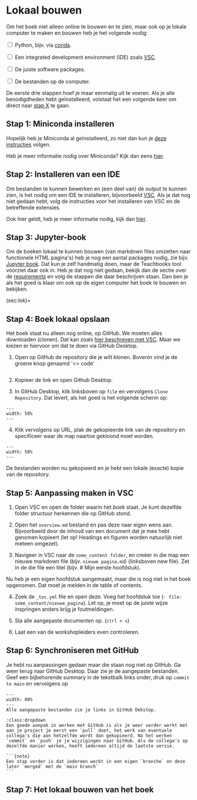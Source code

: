 # Lokaal bouwen

Om het boek niet alleen online te bouwen en te zien, maar ook op je lokale computer te maken en bouwen heb je het volgende nodig: 

<label><input type="checkbox" class="box"> Python, bijv. via [conda](../Software/Anaconda.md).</input></label> 

<label><input type="checkbox" class="box"> Een integrated development environment (IDE) zoals [VSC](../Software/VSC.md).</input></label> 

<label><input type="checkbox" class="box"> De juiste software packages.</input></label> 

<label><input type="checkbox" class="box"> De bestanden op de computer.</input></label> 

De eerste drie stappen hoef je maar eenmalig uit te voeren. Als je alle benodigdheden hebt geïnstalleerd, volstaat het een volgende keer om direct naar [stap X](sec:lok) te gaan.

## Stap 1: Miniconda installeren
Hopelijk heb je Miniconda al geïnstalleerd, zo niet dan kun je [deze instructies](../Software/Anaconda.md) volgen. 

Heb je meer informatie nodig over Miniconda? Kijk dan eens [hier](https://teachbooks.io/learn-programming/install/python/miniconda.html).


## Stap 2: Installeren van een IDE
Om bestanden te kunnen bewerken en (een deel van) de output te kunnen zien, is het nodig om een IDE te installeren, bijvoorbeeld [VSC](../Software/VSC.md). Als je dat nog niet gedaan hebt, volg de instructies voor het installeren van VSC en de betreffende extensies.

Ook hier geldt, heb je meer informatie nodig, kijk dan [hier](https://teachbooks.io/learn-programming/install/ide/vsc.html).

## Stap 3: Jupyter-book
Om de boeken lokaal te kunnen bouwen (van markdown files omzetten naar functionele HTML pagina's) heb je nog een aantal packages nodig, zie bijv. [Jupyter book](https://jupyterbook.org/en/stable/start/overview.html#install-jupyter-book). Dat kun je zelf handmatig doen, maar de Teachbooks tool voorziet daar ook in. Heb je dat nog niet gedaan, bekijk dan de sectie over de [requirements](seq:req) en volg de stappen die daar beschrijven staan. Dan ben je als het goed is klaar om ook op de eigen computer het boek te bouwen en bekijken.

(sec:lok)=
## Stap 4: Boek lokaal opslaan
Het boek staat nu alleen nog online, op GitHub. We moeten alles downloaden (clonen). Dat kan zoals [hier beschreven met VSC](https://learn.microsoft.com/en-us/azure/developer/javascript/how-to/with-visual-studio-code/clone-github-repository?tabs=activity-bar). Maar we kiezen er hiervoor om dat te doen via GitHub Desktop.

1. Open op GitHub de repository die je wilt klonen. Bovenin vind je de groene knop genaamd '<> code'

``` {figure} ./figures/gitdesktop1.png
```

2. Kopieer de link en open Github Desktop.

3. In GitHub Desktop, klik linksboven op `file` en vervolgens `Clone Repository`. Dat levert, als het goed is het volgende scherm op: 

``` {figure} ./figures/gitdesktop2.png
---
width: 50%
---
```

4. Klik vervolgens op URL, plak de gekopieerde link van de repository en specificeer waar de map naartoe gekloond moet worden. 

``` {figure} ./figures/gitdesktop3.png
---
width: 50%
---
```

De bestanden worden nu gekopieerd en je hebt een lokale (exacte) kopie van de repository.

## Stap 5: Aanpassing maken in VSC
1. Open VSC en open de folder waarin het *boek* staat. Je kunt dezelfde folder structuur herkennen die op GitHub stond. 

2. Open het `overview.md` bestand en pas deze naar eigen wens aan. Bijvoorbeeld door de inhoud van een document dat je mee hebt genomen kopieert (let op! Headings en figuren worden natuurlijk niet meteen omgezet). 

3. Navigeer in VSC naar de `some_content folder`, en creëer in die map een nieuwe markdown file (bijv. `nieuwe pagina.md`) (linksboven new file). Zet in de die file een titel (bijv. # Mijn eerste hoofdstuk).

Nu heb je een eigen hoofdstuk aangemaakt, maar die is nog niet in het boek opgenomen. Dat moet je melden in de table of contents. 

4. Zoek de `_toc.yml` file en open deze. Voeg het hoofdstuk toe (`- file: some_content/nieuwe_pagina`). Let op, je moet op de juiste wijze inspringen anders krijg je foutmeldingen.

5. Sla alle aangepaste documenten op. (`ctrl + s`)

6. Laat een van de workshopleiders even controleren.

## Stap 6: Synchroniseren met GitHub
Je hebt nu aanpassingen gedaan maar die staan nog niet op GitHub. Ga weer terug naar GitHub Desktop. Daar zie je de aangepaste bestanden. Geef een bijbehorende summary in de tekstbalk links onder, druk op `commit to main` en vervolgens op  

```{figure} figures/gitdesktop edits.PNG
---
width: 80%
---
Alle aangepaste bestanden zie je links in GitHub Dekstop.
```

````{tip}
:class:dropdown
Een goede aanpak in werken met GitHub is als je weer verder werkt met aan je project je eerst een `pull` doet, het werk van eventuele collega's die aan hetzelfde wordt dan gekopieerd. Na het werken `commit` en `push` je je wijzigingen naar GitHub. Als de collega's op dezelfde manier werken, heeft iedereen altijd de laatste versie.

```{note}
Een stap verder is dat iedereen werkt in een eigen `branche` en deze later `merged` met de `main branch`  
```
````

## Stap 7: Het lokaal bouwen van het boek

